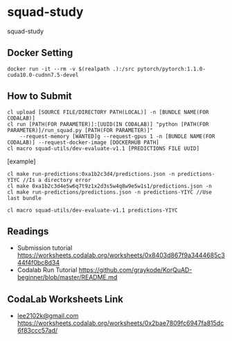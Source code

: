# squad-study
squad-study

## Docker Setting
```
docker run -it --rm -v $(realpath .):/src pytorch/pytorch:1.1.0-cuda10.0-cudnn7.5-devel
```

## How to Submit

```
cl upload [SOURCE FILE/DIRECTORY PATH(LOCAL)] -n [BUNDLE NAME(FOR CODALAB)]
cl run [PATH(FOR PARAMETER)]:[UUID(IN CODALAB)] "python [PATH(FOR PARAMETER)]/run_squad.py [PATH(FOR PARAMETER)]"
	--request-memory [WANTED]g --request-gpus 1 -n [BUNDLE NAME(FOR CODALAB)] --request-docker-image [DOCKERHUB PATH]
cl macro squad-utils/dev-evaluate-v1.1 [PREDICTIONS FILE UUID]
```

[example]
```
cl make run-predictions:0xa1b2c3d4/predictions.json -n predictions-YIYC //Is a directory error
cl make 0xa1b2c3d4e5w6q7t9z1x2d3s5w4q8w9e5w1s1/predictions.json -n
cl make run-predictions/predictions.json -n predictions-YIYC //Use last bundle

cl macro squad-utils/dev-evaluate-v1.1 predictions-YIYC
```


## Readings

* Submission tutorial https://worksheets.codalab.org/worksheets/0x8403d867f9a3444685c344f4f0bc8d34
* Codalab Run Tutorial https://github.com/graykode/KorQuAD-beginner/blob/master/README.md

## CodaLab Worksheets Link

* lee2102k@gmail.com https://worksheets.codalab.org/worksheets/0x2bae7809fc6947fa815dc6f83ccc57ad/
